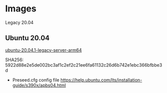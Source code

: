 # Images

Legacy 20.04

## Ubuntu 20.04

[ubuntu-20.04.1-legacy-server-arm64](https://cdimage.ubuntu.com/ubuntu-legacy-server/releases/20.04/release/ubuntu-20.04.1-legacy-server-arm64.iso)

SHA256: 5922d88e2e5de002bc3af1c2ef2c21ee6fa61132c26d6b742e1ebc366bfbbe3d

* Preseed.cfg config file <https://help.ubuntu.com/lts/installation-guide/s390x/apbs04.html>

